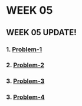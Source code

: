 # WEEK 05
## WEEK 05 UPDATE!

### 1. [Problem-1](01-P1.py)
### 2. [Problem-2](02-P2.py)
### 3. [Problem-3](03-P3.py)
### 3. [Problem-4](03-P4.py)